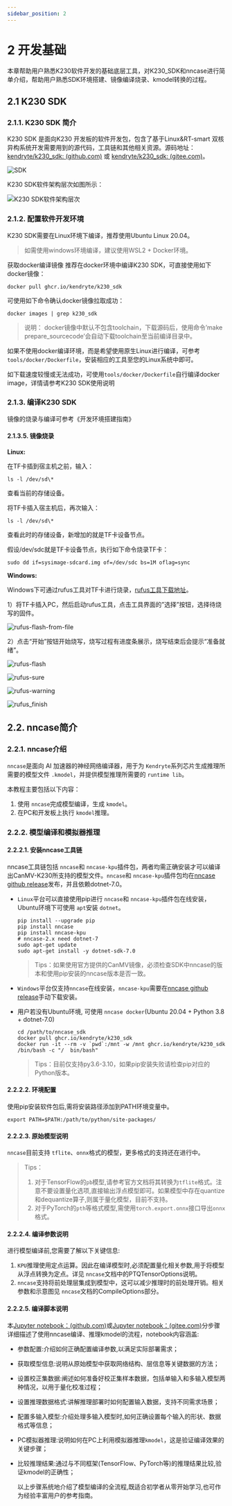 ```yaml
---
sidebar_position: 2
---
```

# 2 开发基础

本章帮助用户熟悉K230软件开发的基础底层工具，对K230_SDK和nncase进行简单介绍，帮助用户熟悉SDK环境搭建、镜像编译烧录、kmodel转换的过程。

## 2.1 K230 SDK

### 2.1.1. K230 SDK 简介

K230 SDK 是面向K230 开发板的软件开发包，包含了基于Linux&RT-smart 双核异构系统开发需要用到的源代码，工具链和其他相关资源。源码地址：[kendryte/k230_sdk: (github.com)](https://github.com/kendryte/k230_sdk) 或 [kendryte/k230_sdk: (gitee.com)](https://gitee.com/kendryte/k230_sdk)。

![SDK](${images}/sdk_layer.png)

K230 SDK软件架构层次如图所示：

![K230 SDK软件架构层次](${images}/sdk_struct_layer.png)

### 2.1.2. 配置软件开发环境

K230 SDK需要在Linux环境下编译，推荐使用Ubuntu Linux 20.04。

> 如需使用windows环境编译，建议使用WSL2 + Docker环境。

获取docker编译镜像 推荐在docker环境中编译K230 SDK，可直接使用如下docker镜像：

```
docker pull ghcr.io/kendryte/k230_sdk
```



可使用如下命令确认docker镜像拉取成功：

```
docker images | grep k230_sdk
```



> 说明： docker镜像中默认不包含toolchain，下载源码后，使用命令’make prepare_sourcecode’会自动下载toolchain至当前编译目录中。

如果不使用docker编译环境，而是希望使用原生Linux进行编译，可参考`tools/docker/Dockerfile`，安装相应的工具至您的Linux系统中即可。

如下载速度较慢或无法成功，可使用`tools/docker/Dockerfile`自行编译docker image，详情请参考K230 SDK使用说明

### 2.1.3. 编译K230 SDK

镜像的烧录与编译可参考《开发环境搭建指南》

#### 2.1.3.5. 镜像烧录

**Linux:**

在TF卡插到宿主机之前，输入：

```
ls -l /dev/sd\*
```



查看当前的存储设备。

将TF卡插入宿主机后，再次输入：

```
ls -l /dev/sd\*
```



查看此时的存储设备，新增加的就是TF卡设备节点。

假设/dev/sdc就是TF卡设备节点，执行如下命令烧录TF卡：

```
sudo dd if=sysimage-sdcard.img of=/dev/sdc bs=1M oflag=sync
```



**Windows:**

Windows下可通过rufus工具对TF卡进行烧录，[rufus工具下载地址](http://rufus.ie/downloads/)。

1）将TF卡插入PC，然后启动rufus工具，点击工具界面的”选择”按钮，选择待烧写的固件。

![rufus-flash-from-file](${images}/rufus_select.png)

2）点击“开始”按钮开始烧写，烧写过程有进度条展示，烧写结束后会提示“准备就绪”。

![rufus-flash](${images}/rufus_start.png)

![rufus-sure](${images}/rufus_sure.png)

![rufus-warning](${images}/rufus_warning.png)

![rufus_finish](${images}/rufus_finish.png)

## 2.2. nncase简介

### 2.2.1. nncase介绍

`nncase`是面向 AI 加速器的神经网络编译器，用于为 `Kendryte`系列芯片生成推理所需要的模型文件 `.kmodel`，并提供模型推理所需要的 `runtime lib`。

本教程主要包括以下内容：

1. 使用 `nncase`完成模型编译，生成 `kmodel`。
2. 在PC和开发板上执行 `kmodel`推理。

### 2.2.2. 模型编译和模拟器推理

#### 2.2.2.1. 安装nncase工具链

nncase工具链包括 `nncase`和 `nncase-kpu`插件包，两者均需正确安装才可以编译出CanMV-K230所支持的模型文件。`nncase`和 `nncase-kpu`插件包均在[nncase github release](https://github.com/kendryte/nncase/releases)发布，并且依赖dotnet-7.0。

- `Linux`平台可以直接使用pip进行 `nncase`和 `nncase-kpu`插件包在线安装，Ubuntu环境下可使用 `apt`安装 `dotnet`。

  ```
  pip install --upgrade pip
  pip install nncase
  pip install nncase-kpu
  # nncase-2.x need dotnet-7
  sudo apt-get update
  sudo apt-get install -y dotnet-sdk-7.0
  ```

  

  > Tips：如果使用官方提供的CanMV镜像，必须检查SDK中nncase的版本和使用pip安装的nncase版本是否一致。

- `Windows`平台仅支持`nncase`在线安装，`nncase-kpu`需要在[nncase github release](https://github.com/kendryte/nncase/releases)手动下载安装。

- 用户若没有Ubuntu环境, 可使用 `nncase docker`(Ubuntu 20.04 + Python 3.8 + dotnet-7.0)

  ```
  cd /path/to/nncase_sdk
  docker pull ghcr.io/kendryte/k230_sdk
  docker run -it --rm -v `pwd`:/mnt -w /mnt ghcr.io/kendryte/k230_sdk /bin/bash -c "/  bin/bash"  
  ```

  

  > Tips：目前仅支持py3.6-3.10，如果pip安装失败请检查pip对应的Python版本。

#### 2.2.2.2. 环境配置

使用pip安装软件包后,需将安装路径添加到PATH环境变量中。

```
export PATH=$PATH:/path/to/python/site-packages/
```



#### 2.2.2.3. 原始模型说明

`nncase`目前支持 `tflite`、`onnx`格式的模型，更多格式的支持还在进行中。

> Tips：
>
> 1. 对于TensorFlow的`pb`模型,请参考官方文档将其转换为`tflite`格式。注意不要设置量化选项,直接输出浮点模型即可。如果模型中存在quantize和dequantize算子,则属于量化模型，目前不支持。
> 2. 对于PyTorch的`pth`等格式模型,需使用`torch.export.onnx`接口导出`onnx`格式。

#### 2.2.2.4. 编译参数说明

进行模型编译前,您需要了解以下关键信息:

1. `KPU`推理使用定点运算。因此在编译模型时,必须配置量化相关参数,用于将模型从浮点转换为定点。详见 `nncase`文档中的PTQTensorOptions说明。
2. `nncase`支持将前处理层集成到模型中，这可以减少推理时的前处理开销。相关参数和示意图见 `nncase`文档的CompileOptions部分。

#### 2.2.2.5. 编译脚本说明

本[Jupyter notebook：(github.com)](https://github.com/kendryte/nncase/blob/master/examples/user_guide/k230_simulate-ZH.ipynb)或[Jupyter notebook：(gitee.com)](https://gitee.com/kendryte/nncase/blob/master/examples/user_guide/k230_simulate-ZH.ipynb)分步骤详细描述了使用nncase编译、推理kmodel的流程，notebook内容涵盖:

- 参数配置:介绍如何正确配置编译参数,以满足实际部署需求；

- 获取模型信息:说明从原始模型中获取网络结构、层信息等关键数据的方法；

- 设置校正集数据:阐述如何准备好校正集样本数据，包括单输入和多输入模型两种情况，以用于量化校准过程；

- 设置推理数据格式:讲解推理部署时如何配置输入数据，支持不同需求场景；

- 配置多输入模型:介绍处理多输入模型时,如何正确设置每个输入的形状、数据格式等信息；

- PC模拟器推理:说明如何在PC上利用模拟器推理`kmodel`，这是验证编译效果的关键步骤；

- 比较推理结果:通过与不同框架(TensorFlow、PyTorch等)的推理结果比较,验证kmodel的正确性；

  以上步骤系统地介绍了模型编译的全流程,既适合初学者从零开始学习,也可作为经验丰富用户的参考指南。